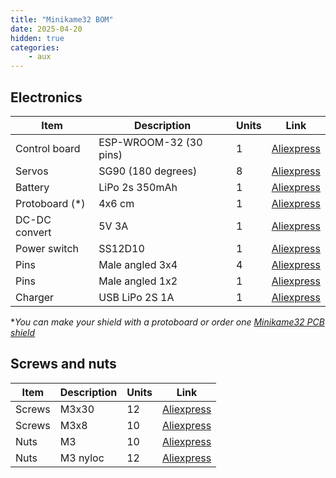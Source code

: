 ```yaml
---
title: "Minikame32 BOM"
date: 2025-04-20
hidden: true
categories:
    - aux
---
```


## Electronics

| Item          | Description           | Units | Link                                                      |
|---------------|-----------------------|-------|-----------------------------------------------------------|
| Control board | ESP-WROOM-32 (30 pins)| 1     | [Aliexpress](https://s.click.aliexpress.com/e/_ok7HVBN)   |
| Servos        | SG90 (180 degrees)    | 8     | [Aliexpress](https://s.click.aliexpress.com/e/_ok7HVBN)   |
| Battery       | LiPo 2s 350mAh        | 1     | [Aliexpress](https://s.click.aliexpress.com/e/_olS8QuT)   |
| Protoboard (*)| 4x6 cm                | 1     | [Aliexpress](https://s.click.aliexpress.com/e/_olMR2XD)   |
| DC-DC convert | 5V 3A                 | 1     | [Aliexpress](https://s.click.aliexpress.com/e/_oDIug0F)   |
| Power switch  | SS12D10               | 1     | [Aliexpress](https://s.click.aliexpress.com/e/_ooVkEWP)   |
| Pins          | Male angled 3x4       | 4     | [Aliexpress](https://s.click.aliexpress.com/e/_oDy1aVH)   |
| Pins          | Male angled 1x2       | 1     | [Aliexpress](https://s.click.aliexpress.com/e/_oFlMChl)   |
| Charger       | USB LiPo 2S 1A        | 1     | [Aliexpress](https://s.click.aliexpress.com/e/_oow9fUf)   |

**You can make your shield with a protoboard or order one [Minikame32 PCB shield]()*

## Screws and nuts

| Item          | Description           | Units | Link  |
|---------------|-----------------------|-------|-------|
| Screws        | M3x30                 | 12    | [Aliexpress](https://s.click.aliexpress.com/e/_opnr99D)   |
| Screws        | M3x8                  | 10    | [Aliexpress](https://s.click.aliexpress.com/e/_opnr99D)   |
| Nuts          | M3                    | 10    | [Aliexpress](https://s.click.aliexpress.com/e/_oCUTIFp)   |
| Nuts          | M3 nyloc              | 12    | [Aliexpress](https://s.click.aliexpress.com/e/_o2EQdDv)   |